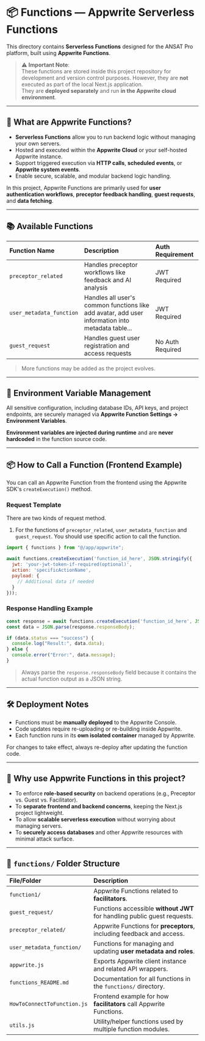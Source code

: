 # 📦 Functions — Appwrite Serverless Functions

This directory contains **Serverless Functions** designed for the ANSAT Pro platform, built using **Appwrite Functions**.

> ⚠️ **Important Note**:  
> These functions are stored inside this project repository for development and version control purposes. However, they are **not** executed as part of the local Next.js application.  
> They are **deployed separately** and run **in the Appwrite cloud environment**.

---

## 🚀 What are Appwrite Functions?

- **Serverless Functions** allow you to run backend logic without managing your own servers.
- Hosted and executed within the **Appwrite Cloud** or your self-hosted Appwrite instance.
- Support triggered execution via **HTTP calls**, **scheduled events**, or **Appwrite system events**.
- Enable secure, scalable, and modular backend logic handling.

In this project, Appwrite Functions are primarily used for **user authentication workflows**, **preceptor feedback handling**, **guest requests**, and **data fetching**.



---

## 📚 Available Functions

| Function Name            | Description                                                                                      | Auth Requirement |
| :----------------------- | :----------------------------------------------------------------------------------------------- | :--------------- |
| `preceptor_related`      | Handles preceptor workflows like feedback and AI analysis                                        | JWT Required     |
| `user_metadata_function` | Handles all user's common functions like add avatar, add user information into metadata table... | JWT Required     |
| `guest_request`          | Handles guest user registration and access requests                                              | No Auth Required |

> More functions may be added as the project evolves.



---

## 🔐 Environment Variable Management

All sensitive configuration, including database IDs, API keys, and project endpoints, are securely managed via **Appwrite Function Settings → Environment Variables**.

**Environment variables are injected during runtime** and are **never hardcoded** in the function source code.



---

## 📦 How to Call a Function (Frontend Example)

You can call an Appwrite Function from the frontend using the Appwrite SDK's `createExecution()` method.

### Request Template

There are two kinds of request method.

1. For the functions of  `preceptor_related`, `user_metadata_function` and `guest_request`. You should use specific action to call the function. 

```js
import { functions } from "@/app/appwrite";

await functions.createExecution('function_id_here', JSON.stringify({
  jwt: 'your-jwt-token-if-required(optional)',
  action: 'specificActionName',
  payload: {
    // Additional data if needed
  }
}));
```

### Response Handling Example

```js
const response = await functions.createExecution('function_id_here', JSON.stringify({...}));
const data = JSON.parse(response.responseBody);

if (data.status === "success") {
  console.log("Result:", data.data);
} else {
  console.error("Error:", data.message);
}
```

> Always parse the `response.responseBody` field because it contains the actual function output as a JSON string.



---

## 🛠 Deployment Notes

- Functions must be **manually deployed** to the Appwrite Console.
- Code updates require re-uploading or re-building inside Appwrite.
- Each function runs in its **own isolated container** managed by Appwrite.

For changes to take effect, always re-deploy after updating the function code.



---

## 🧩 Why use Appwrite Functions in this project?

- To enforce **role-based security** on backend operations (e.g., Preceptor vs. Guest vs. Facilitator).
- To **separate frontend and backend concerns**, keeping the Next.js project lightweight.
- To allow **scalable serverless execution** without worrying about managing servers.
- To **securely access databases** and other Appwrite resources with minimal attack surface.



---

## 📁 `functions/` Folder Structure

| File/Folder                 | Description                                                              |
| :-------------------------- | :----------------------------------------------------------------------- |
| `function1/`                | Appwrite Functions related to **facilitators**.                          |
| `guest_request/`            | Functions accessible **without JWT** for handling public guest requests. |
| `preceptor_related/`        | Appwrite Functions for **preceptors**, including feedback and access.    |
| `user_metadata_function/`   | Functions for managing and updating **user metadata and roles**.         |
| `appwrite.js`               | Exports Appwrite client instance and related API wrappers.               |
| `functions_README.md`       | Documentation for all functions in the `functions/` directory.           |
| `HowToConnectToFunction.js` | Frontend example for how **facilitators** call Appwrite Functions.       |
| `utils.js`                  | Utility/helper functions used by multiple function modules.              |

